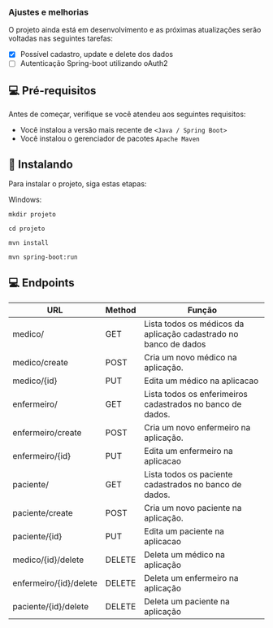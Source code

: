 ### Ajustes e melhorias

O projeto ainda está em desenvolvimento e as próximas atualizações serão voltadas nas seguintes tarefas:

- [x] Possível cadastro, update e delete dos dados
- [ ] Autenticação Spring-boot utilizando oAuth2

## 💻 Pré-requisitos

Antes de começar, verifique se você atendeu aos seguintes requisitos:

* Você instalou a versão mais recente de `<Java / Spring Boot>`
* Você instalou o gerenciador de pacotes `Apache Maven`

## 🚀 Instalando

Para instalar o projeto, siga estas etapas:


Windows:
```
mkdir projeto

cd projeto

mvn install

mvn spring-boot:run

```

## 💻 Endpoints

<table>
  <thead>
    <tr>
      <th>URL</th>
      <th>Method</th>
      <th>Função</th>
    </tr>
  </thead>
  <tbody>
    <tr>
        <td>medico/</td>
        <td>GET</td>
        <td>Lista todos os médicos da aplicação cadastrado no banco de dados</td>
      </tr>
      <tr>
        <td>medico/create</td>
        <td>POST</td>
        <td>Cria um novo médico na aplicação.</td>
      </tr>
      <tr>
        <td>medico/{id}</td>
        <td>PUT</td>
        <td>Edita um médico na aplicacao</td>
      </tr>
      <tr>
        <td>enfermeiro/</td>
        <td>GET</td>
        <td>Lista todos os enferimeiros cadastrados no banco de dados.</td>
      </tr>
      <tr>
        <td>enfermeiro/create</td>
        <td>POST</td>
        <td>Cria um novo enfermeiro na aplicação.</td>
      </tr>
      <tr>
        <td>enfermeiro/{id}</td>
        <td>PUT</td>
        <td>Edita um enfermeiro na aplicacao</td>
      </tr>
      <tr>
        <td>paciente/</td>
        <td>GET</td>
        <td>Lista todos os paciente cadastrados no banco de dados.</td>
      </tr>
      <tr>
        <td>paciente/create</td>
        <td>POST</td>
        <td>Cria um novo paciente na aplicação.</td>
      </tr>
      <tr>
        <td>paciente/{id}</td>
        <td>PUT</td>
        <td>Edita um paciente na aplicacao</td>
      </tr>
      <tr>
        <td>medico/{id}/delete</td>
        <td>DELETE</td>
        <td>Deleta um médico na aplicação</td>
      </tr>
      <tr>
        <td>enfermeiro/{id}/delete</td>
        <td>DELETE</td>
        <td>Deleta um enfermeiro na aplicação</td>
      </tr>
      <tr>
        <td>paciente/{id}/delete</td>
        <td>DELETE</td>
        <td>Deleta um paciente na aplicação</td>
      </tr>
  </tbody>
</table>
